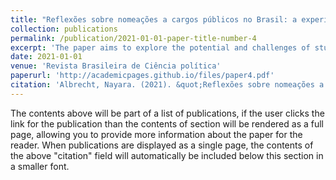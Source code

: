 ```yaml
---
title: "Reflexões sobre nomeações a cargos públicos no Brasil: a experiência de três secretarias entre 2011 e 2018"
collection: publications
permalink: /publication/2021-01-01-paper-title-number-4
excerpt: 'The paper aims to explore the potential and challenges of studying the politicisation of bureaucracy in Brazil. It incorporates a comprehensive literature review, exploratory data analysis, and three within-case studies of nominations in ministry agencies from 2011 to 2018. The paper identifies gaps in understanding the role of interest groups in appointing high-level nominees and draws upon specialised literature on pressure politics. The analysis of three national secretariats from different policy domains introduces new theoretical insights into classifying and measuring the concept of politicisation. The author hopes that these findings will contribute to studying politics and bureaucracy.'
date: 2021-01-01
venue: 'Revista Brasileira de Ciência política'
paperurl: 'http://academicpages.github.io/files/paper4.pdf'
citation: 'Albrecht, Nayara. (2021). &quot;Reflexões sobre nomeações a cargos públicos no Brasil: a experiência de três secretarias entre 2011 e 2018.&quot; <i>Revista Brasileira de Ciência Política/i>. 1(3).'
---
```


The contents above will be part of a list of publications, if the user clicks the link for the publication than the contents of section will be rendered as a full page, allowing you to provide more information about the paper for the reader. When publications are displayed as a single page, the contents of the above "citation" field will automatically be included below this section in a smaller font.
